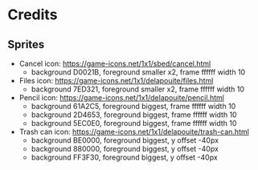 # Credits

## Sprites

* Cancel icon: https://game-icons.net/1x1/sbed/cancel.html
  * background D0021B, foreground smaller x2, frame ffffff width 10
* Files icon: https://game-icons.net/1x1/delapouite/files.html
  * background 7ED321, foreground smaller x2, frame ffffff width 10
* Pencil icon: https://game-icons.net/1x1/delapouite/pencil.html
  * background 61A2C5, foreground biggest, frame ffffff width 10
  * background 2D4653, foreground biggest, frame ffffff width 10
  * background 5EC0E0, foreground biggest, frame ffffff width 10
* Trash can icon: https://game-icons.net/1x1/delapouite/trash-can.html
  * background BE0000, foreground biggest, y offset -40px
  * background 880000, foreground biggest, y offset -40px
  * background FF3F30, foreground biggest, y offset -40px

